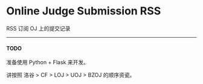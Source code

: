 # Online Judge Submission RSS

RSS 订阅 OJ 上的提交记录

---

#### TODO

准备使用 Python + Flask 来开发。

讲按照 洛谷 > CF > LOJ > UOJ > BZOJ 的顺序资瓷。
